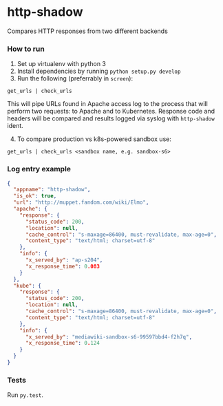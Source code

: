# http-shadow
Compares HTTP responses from two different backends

### How to run

1. Set up virtualenv with python 3
2. Install dependencies by running `python setup.py develop`
3. Run the following (preferrably in `screen`):

```
get_urls | check_urls
```

This will pipe URLs found in Apache access log to the process that will perform two requests: to Apache and to Kubernetes. Response code and headers will be compared and results logged via syslog with `http-shadow` ident.

4. To compare production vs k8s-powered sandbox use:
```
get_urls | check_urls <sandbox name, e.g. sandbox-s6>
```

### Log entry example

```json
{
  "appname": "http-shadow",
  "is_ok": true,
  "url": "http://muppet.fandom.com/wiki/Elmo",
  "apache": {
    "response": {
      "status_code": 200,
      "location": null,
      "cache_control": "s-maxage=86400, must-revalidate, max-age=0",
      "content_type": "text/html; charset=utf-8"
    },
    "info": {
      "x_served_by": "ap-s204",
      "x_response_time": 0.083
    }
  },
  "kube": {
    "response": {
      "status_code": 200,
      "location": null,
      "cache_control": "s-maxage=86400, must-revalidate, max-age=0",
      "content_type": "text/html; charset=utf-8"
    },
    "info": {
      "x_served_by": "mediawiki-sandbox-s6-99597bbd4-f2h7q",
      "x_response_time": 0.124
    }
  }
}
```

### Tests

Run `py.test`.

